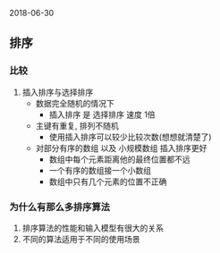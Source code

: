 2018-06-30

## 排序

### 比较
1. 插入排序与选择排序
    - 数据完全随机的情况下
        - 插入排序 是 选择排序 速度 1倍
    - 主键有重复, 排列不随机
        - 使用插入排序可以较少比较次数(想想就清楚了)
    - 对部分有序的数组 以及 小规模数组 插入排序更好
        - 数组中每个元素距离他的最终位置都不远
        - 一个有序的数组接一个小数组
        - 数组中只有几个元素的位置不正确

### 为什么有那么多排序算法
1. 排序算法的性能和输入模型有很大的关系
2. 不同的算法适用于不同的使用场景
    
